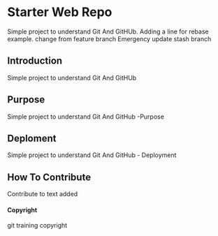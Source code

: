 # Starter Web Repo

Simple project to understand Git And GitHUb.
Adding a line for rebase example.
change from feature branch
Emergency update
stash branch
## Introduction

Simple project to understand Git And GitHUb

## Purpose

Simple project to understand Git And GitHub -Purpose

## Deploment

Simple project to understand Git And GitHub - Deployment

## How To Contribute

Contribute to text added

#### Copyright

 git training   copyright
